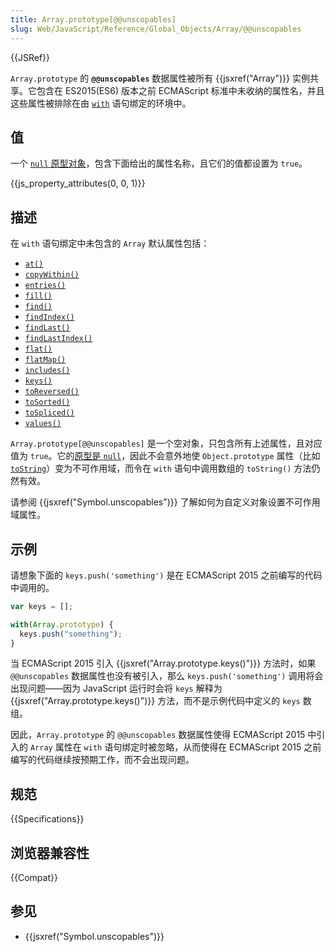 ```yaml
---
title: Array.prototype[@@unscopables]
slug: Web/JavaScript/Reference/Global_Objects/Array/@@unscopables
---
```


{{JSRef}}


`Array.prototype` 的 **`@@unscopables`** 数据属性被所有 {{jsxref("Array")}} 实例共享。它包含在 ES2015(ES6) 版本之前 ECMAScript 标准中未收纳的属性名，并且这些属性被排除在由 [`with`](/zh-CN/docs/Web/JavaScript/Reference/Statements/with) 语句绑定的环境中。

## 值

一个 [`null` 原型对象](/zh-CN/docs/Web/JavaScript/Reference/Global_Objects/Object#null_原型对象)，包含下面给出的属性名称，且它们的值都设置为 `true`。

{{js_property_attributes(0, 0, 1)}}

## 描述

在 `with` 语句绑定中未包含的 `Array` 默认属性包括：

- [`at()`](/zh-CN/docs/Web/JavaScript/Reference/Global_Objects/Array/at)
- [`copyWithin()`](/zh-CN/docs/Web/JavaScript/Reference/Global_Objects/Array/copyWithin)
- [`entries()`](/zh-CN/docs/Web/JavaScript/Reference/Global_Objects/Array/entries)
- [`fill()`](/zh-CN/docs/Web/JavaScript/Reference/Global_Objects/Array/fill)
- [`find()`](/zh-CN/docs/Web/JavaScript/Reference/Global_Objects/Array/find)
- [`findIndex()`](/zh-CN/docs/Web/JavaScript/Reference/Global_Objects/Array/findIndex)
- [`findLast()`](/zh-CN/docs/Web/JavaScript/Reference/Global_Objects/Array/findLast)
- [`findLastIndex()`](/zh-CN/docs/Web/JavaScript/Reference/Global_Objects/Array/findLastIndex)
- [`flat()`](/zh-CN/docs/Web/JavaScript/Reference/Global_Objects/Array/flat)
- [`flatMap()`](/zh-CN/docs/Web/JavaScript/Reference/Global_Objects/Array/flatMap)
- [`includes()`](/zh-CN/docs/Web/JavaScript/Reference/Global_Objects/Array/includes)
- [`keys()`](/zh-CN/docs/Web/JavaScript/Reference/Global_Objects/Array/keys)
- [`toReversed()`](/zh-CN/docs/Web/JavaScript/Reference/Global_Objects/Array/toReversed)
- [`toSorted()`](/zh-CN/docs/Web/JavaScript/Reference/Global_Objects/Array/toSorted)
- [`toSpliced()`](/zh-CN/docs/Web/JavaScript/Reference/Global_Objects/Array/toSpliced)
- [`values()`](/zh-CN/docs/Web/JavaScript/Reference/Global_Objects/Array/values)

`Array.prototype[@@unscopables]` 是一个空对象，只包含所有上述属性，且对应值为 `true`。它的[原型是 `null`](/zh-CN/docs/Web/JavaScript/Reference/Global_Objects/Object#null_原型对象)，因此不会意外地使 `Object.prototype` 属性（比如 [`toString`](/zh-CN/docs/Web/JavaScript/Reference/Global_Objects/Object/toString)）变为不可作用域，而令在 `with` 语句中调用数组的 `toString()` 方法仍然有效。

请参阅 {{jsxref("Symbol.unscopables")}} 了解如何为自定义对象设置不可作用域属性。

## 示例

请想象下面的 `keys.push('something')` 是在 ECMAScript 2015 之前编写的代码中调用的。

```js
var keys = [];

with(Array.prototype) {
  keys.push("something");
}
```

当 ECMAScript 2015 引入 {{jsxref("Array.prototype.keys()")}} 方法时，如果 `@@unscopables` 数据属性也没有被引入，那么 `keys.push('something')` 调用将会出现问题——因为 JavaScript 运行时会将 `keys` 解释为 {{jsxref("Array.prototype.keys()")}} 方法，而不是示例代码中定义的 `keys` 数组。

因此，`Array.prototype` 的 `@@unscopables` 数据属性使得 ECMAScript 2015 中引入的 `Array` 属性在 `with` 语句绑定时被忽略，从而使得在 ECMAScript 2015 之前编写的代码继续按预期工作，而不会出现问题。

## 规范

{{Specifications}}

## 浏览器兼容性

{{Compat}}

## 参见

- {{jsxref("Symbol.unscopables")}}
